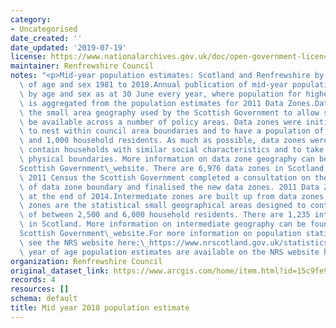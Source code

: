 ```yaml
---
category:
- Uncategorised
date_created: ''
date_updated: '2019-07-19'
license: https://www.nationalarchives.gov.uk/doc/open-government-licence/version/3/
maintainer: Renfrewshire Council
notes: "<p>Mid-year population estimates: Scotland and Renfrewshire by single year\
  \ of age and sex 1981 to 2018.Annual publication of mid-year population estimates\
  \ by age and sex as at 30 June every year, where population for higher geographies\
  \ is aggregated from the population estimates for 2011 Data Zones.Data zones are\
  \ the small area geography used by the Scottish Government to allow statistics to\
  \ be available across a number of policy areas. Data zones were initially set up\
  \ to nest within council area boundaries and to have a population of between 500\
  \ and 1,000 household residents. As much as possible, data zones were set up to\
  \ contain households with similar social characteristics and to take into consideration\
  \ physical boundaries. More information on data zone geography can be found on the\_\
  Scottish Government\_website. There are 6,976 data zones in Scotland.Following the\
  \ 2011 Census the Scottish Government completed a consultation on the redrawing\
  \ of data zone boundary and finalised the new data zones. 2011 Data Zones were published\
  \ at the end of 2014.Intermediate zones are built up from data zones. Intermediate\
  \ zones are the statistical small geographical areas designed to contain a population\
  \ of between 2,500 and 6,000 household residents. There are 1,235 intermediate zones\
  \ in Scotland. More information on intermediate geography can be found on the\_\
  Scottish Government\_website.For more information on population statistics, please\
  \ see the NRS website here:\_https://www.nrscotland.gov.uk/statistics-and-data/statistics/statistics-by-theme/population/population-estimates/mid-year-population-estimatesSingle\
  \ year of age population estimates are available on the NRS website here:\_https://www.nrscotland.gov.uk/statistics-and-data/statistics/statistics-by-theme/population/population-estimates/2011-based-special-area-population-estimates/small-area-population-estimates</p>"
organization: Renfrewshire Council
original_dataset_link: https://www.arcgis.com/home/item.html?id=15c9fe9deaaf405ca361cd632cc7cfba
records: 4
resources: []
schema: default
title: Mid year 2018 population estimate
---
```

